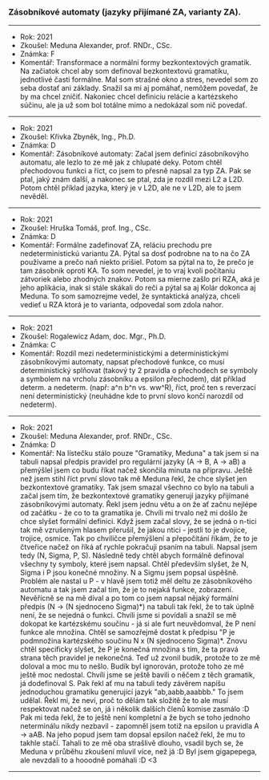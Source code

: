 ### Zásobníkové automaty (jazyky přijímané ZA, varianty ZA).

----------------------------------------

- Rok: 2021
- Zkoušel: Meduna Alexander, prof. RNDr., CSc.
- Známka: F
- Komentář: Transformace a normální formy bezkontextových gramatik. Na začiatok chcel aby som definoval bezkontextovú gramatiku, jednotlivé časti formálne. Mal som strašné okno a stres, nevedel som zo seba dostať ani základy. Snažil sa mi aj pomáhať, nemôžem povedať, že by ma chcel zničiť. Nakoniec chcel definiciu relácie a kartézskeho súčinu, ale ja už som bol totálne mimo a nedokázal som nič povedať.

----------------------------------------

- Rok: 2021
- Zkoušel: Křivka Zbyněk, Ing., Ph.D.
- Známka: D
- Komentář: Zásobníkové automaty: Začal jsem definicí zásobníkovýho automatu, ale lezlo to ze mě jak z chlupaté deky. Potom chtěl přechodovou funkci a říct, co jsem to přesně napsal za typ ZA. Pak se ptal, jaký znám další, a nakonec se ptal, zda je rozdíl mezi L2 a L2D. Potom chtěl příklad jazyka, který je v L2D, ale ne v L2D, ale to jsem nevěděl.

----------------------------------------

- Rok: 2021
- Zkoušel: Hruška Tomáš, prof. Ing., CSc.
- Známka: D
- Komentář: Formálne zadefinovať ZA, reláciu prechodu pre nedeterministickú variantu ZA. Pýtal sa dosť podrobne na to na čo ZA používame a  prečo naň niekto prišiel. Potom sa pýtal na to, že prečo je tam zásobnik oproti KA. To som nevedel, je to vraj kvoli počítaniu zátvoriek alebo zhodných znakov. Potom sa mierne zašlo pri RZA, aká je jeho aplikácia, inak si stále skákali do reči a pýtal sa aj Kolár dokonca aj Meduna. To som samozrejme vedel, že syntaktická analýza, chceli vedieť u RZA ktorá je to varianta, odpovedal som zdola nahor.

----------------------------------------

- Rok: 2021
- Zkoušel: Rogalewicz Adam, doc. Mgr., Ph.D.
- Známka: C
- Komentář: Rozdíl mezi nedeterministickými a deterministickými zásobníkovými automaty, napsat přechodové funkce, co musí deterministický splňovat (takový ty 2 pravidla o přechodech se symboly a symbolem na vrcholu zásobníku a epsilon přechodem), dát příklad determ. a nedeterm. (např: a^n b^n vs. ww^R), říct, proč ten s reverzací není deterministický (neuhádne kde to první slovo končí narozdíl od nedeterm).

----------------------------------------

- Rok: 2021
- Zkoušel: Meduna Alexander, prof. RNDr., CSc.
- Známka: D
- Komentář: Na lístečku stálo pouze "Gramatiky, Meduna" a tak jsem si na tabuli napsal předpis pravidel pro regulární jazyky (A -> B, A -> aB) a přemýšlel jsem co budu říkat načež skončila minuta na přípravu. Ještě než jsem stihl říct první slovo tak mě Meduna řekl, že chce slyšet jen bezkontextové gramatiky. Tak jsem smazal všechno co bylo na tabuli a začal jsem tím, že bezkontextové gramatiky generují jazyky přijímané zásobníkovými automaty. Řekl jsem jednu větu a on že ať začnu nejlépe od začátku - že co to ta gramatika je. Chvíli mi trvalo než mi došlo že chce slyšet formální definici. Když jsem začal slovy, že se jedná o n-tici tak mě vzrušeným hlasem přerušil, že jakou ntici - jestli to je dvojice, trojice, osmice. Tak po chviličce přemýšlení a přepočítání říkám, že to je čtveřice načež on říká ať rychle pokračuji psaním na tabuli. Napsal jsem tedy (N, Sigma, P, S). Následně tedy chtěl abych formálně definoval všechny ty symboly, které jsem napsal. Chtěl především slyšet, že N, Sigma i P jsou konečné množiny. N a Sigmu jsem popsal úspěšně. Problém ale nastal u P - v hlavě jsem totiž měl deltu ze zásobníkového automatu a tak jsem začal tím, že je to nejaká funkce, zobrazení. Nevěřícně se na mě díval a po tom co jsem napsal nějaký formální předpis (N -> (N sjednoceno Sigma)\*) na tabuli tak řekl, že to tak úplně není, že se nejedná o funkci. Chvíli jsme si povídali a snažil se mě dokopat ke kartézskému součinu - já si ale furt neuvědomval, že P není funkce ale množina. Chtěl se samozřejmě dostat k předpisu "P je podmnožina kartézského součinu N x (N sjednoceno Sigma)*. Znovu chtěl specificky slyšet, že P je konečná množina s tím, že ta pravá strana těch pravidel je nekonečná. Teď už zvonil budík, protože to ze mě doloval a moc mu to nešlo. Budík byl ignorován, protože toho ze mě ještě moc nedostal. Chvíli jsme se ještě bavili o něčem z těch gramatik, já dodefinoval S. Pak řekl ať mu na tabuli tedy závěrem napíšu jednoduchou gramatiku generující jazyk "ab,aabb,aaabbb." To jsem udělal. Řekl mi, že neví, proč to dělám tak složitě že to ale musí respektovat načež se on, já i několik dalších členů komise zasmálo :D Pak mi teda řekl, že to ještě není kompletní a že bych se toho jednoho neterminálu nikdy nezbavil - zapomněl jsem totiž na epsilon u pravidla A -> aAB. Na jeho popud jsem tam dopsal epsilon načež řekl, že mu to takhle stačí. Tahali to ze mě oba strašlivě dlouho, vsadil bych se, že Meduna v průběhu zkoušení mluvil více, než já :D Byl jsem gigapepega, ale nevzdali to a hooodně pomáhali :D <3

----------------------------------------
